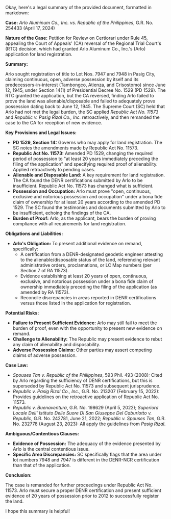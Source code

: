 Okay, here's a legal summary of the provided document, formatted in markdown:

**Case:** *Arlo Aluminum Co., Inc. vs. Republic of the Philippines*, G.R. No. 254433 (April 17, 2024)

**Nature of the Case:** Petition for Review on Certiorari under Rule 45, appealing the Court of Appeals' (CA) reversal of the Regional Trial Court's (RTC) decision, which had granted Arlo Aluminum Co., Inc.'s (Arlo) application for land registration.

**Summary:**

Arlo sought registration of title to Lot Nos. 7947 and 7948 in Pasig City, claiming continuous, open, adverse possession by itself and its predecessors-in-interest (Tambongco, Atienza, and Crisostomo) since June 12, 1945, under Section 14(1) of Presidential Decree No. 1529 (PD 1529). The RTC granted the application, but the CA reversed, finding Arlo failed to prove the land was alienable/disposable and failed to adequately prove possession dating back to June 12, 1945. The Supreme Court (SC) held that Arlo had not met the legal burden, the SC applied *Republic Act No. 11573* and *Republic v. Pasig Rizal Co., Inc.* retroactively, and then remanded the case to the CA for reception of new evidence.

**Key Provisions and Legal Issues:**

*   **PD 1529, Section 14:** Governs who may apply for land registration. The SC notes the amendments made by Republic Act No. 11573.
*   **Republic Act No. 11573:** Amended PD 1529, changing the required period of possession to "at least 20 years immediately preceding the filing of the application" and specifying required proof of alienability. Applied retroactively to pending cases.
*   **Alienable and Disposable Land:** A key requirement for land registration. The CA found the DENR certifications submitted by Arlo to be insufficient. Republic Act No. 11573 has changed what is sufficient.
*   **Possession and Occupation:** Arlo must prove "open, continuous, exclusive and notorious possession and occupation" under a bona fide claim of ownership for at least 20 years according to the amended PD 1529. The SC found the testimonies and documents submitted by Arlo to be insufficient, echoing the findings of the CA.
*   **Burden of Proof:** Arlo, as the applicant, bears the burden of proving compliance with all requirements for land registration.

**Obligations and Liabilities:**

*   **Arlo's Obligation:** To present additional evidence on remand, specifically:
    *   A certification from a DENR-designated geodetic engineer attesting to the alienable/disposable status of the land, referencing relevant administrative orders, proclamations, or LC Map numbers (per Section 7 of RA 11573).
    *   Evidence establishing at least 20 years of open, continuous, exclusive, and notorious possession under a bona fide claim of ownership immediately preceding the filing of the application (as amended by RA 11573).
    *   Reconcile discrepancies in areas reported in DENR certifications versus those listed in the application for registration.

**Potential Risks:**

*   **Failure to Present Sufficient Evidence:** Arlo may still fail to meet the burden of proof, even with the opportunity to present new evidence on remand.
*   **Challenge to Alienability:** The Republic may present evidence to rebut any claim of alienability and disposability.
*   **Adverse Possession Claims:** Other parties may assert competing claims of adverse possession.

**Case Law:**

*   *Spouses Tan v. Republic of the Philippines*, 593 Phil. 493 (2008): Cited by Arlo regarding the sufficiency of DENR certifications, but this is superseded by Republic Act No. 11573 and subsequent jurisprudence.
*   *Republic v. Pasig Rizal Co., Inc.*, G.R. No. 213207 (February 15, 2022): Provides guidelines on the retroactive application of Republic Act No. 11573.
*   *Republic v. Buenaventura*, G.R. No. 198629 (April 5, 2022); *Superiora Locale Dell' Istituto Delle Suore Di San Giuseppe Del Caburlotto v. Republic*, G.R. No. 242781, June 21, 2022; *Republic v. Spouses Tan*, G.R. No. 232778 (August 23, 2023): All apply the guidelines from *Pasig Rizal*.

**Ambiguous/Contentious Clauses:**

*   **Evidence of Possession:** The adequacy of the evidence presented by Arlo is the central contentious issue.
*   **Specific Area Discrepancies:** SC specifically flags that the area under lot numbers 7948 and 7947 is different in the DENR-NCR certification than that of the application.

**Conclusion:**

The case is remanded for further proceedings under Republic Act No. 11573. Arlo must secure a proper DENR certification and present sufficient evidence of 20 years of possession prior to 2012 to successfully register the land.

I hope this summary is helpful!
